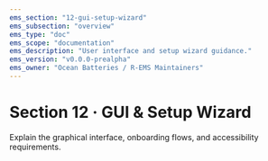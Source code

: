 ```yaml
---
ems_section: "12-gui-setup-wizard"
ems_subsection: "overview"
ems_type: "doc"
ems_scope: "documentation"
ems_description: "User interface and setup wizard guidance."
ems_version: "v0.0.0-prealpha"
ems_owner: "Ocean Batteries / R-EMS Maintainers"
---
```


# Section 12 · GUI & Setup Wizard

Explain the graphical interface, onboarding flows, and accessibility requirements.
